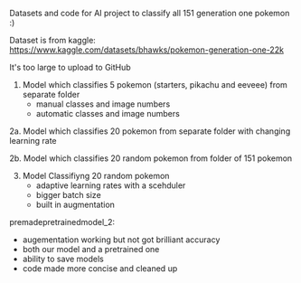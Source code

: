 Datasets and code for AI project to classify all 151 generation one pokemon :)

Dataset is from kaggle:
https://www.kaggle.com/datasets/bhawks/pokemon-generation-one-22k

It's too large to upload to GitHub

1. Model which classifies 5 pokemon (starters, pikachu and eeveee) from separate folder
   * manual classes and image numbers
   * automatic classes and image numbers
      
2a. Model which classifies 20 pokemon from separate folder with changing learning rate
 
2b. Model which classifies 20 random pokemon from folder of 151 pokemon  

3. Model Classifiyng 20 random pokemon
   * adaptive learning rates with a scehduler
   * bigger batch size
   * built in augmentation

premadepretrainedmodel_2:
   * augementation working but not got brilliant accuracy
   * both our model and a pretrained one
   * ability to save models
   * code made more concise and cleaned up
